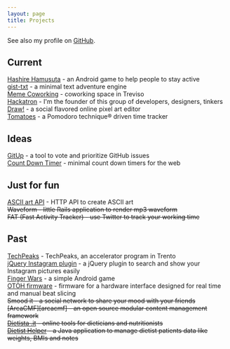 ```yaml
---
layout: page
title: Projects
---
```


[github]: http://github.com/potomak "My GitHub account"
[finger_wars]: https://market.android.com/details?id=org.potomak.fingerwars "Finger Wars"
[otoh]: http://otoh.cc/ "OTOH"
[dietista]: http://www.dietista.it "Dietista .it"
[dietist_helper]: http://code.google.com/p/dietist-helper/ "Dietist Helper"
[draw]: http://drawbang.com "Draw!"
[tomatoes]: http://tomato.es "Tomatoes"
[gitup]: https://github.com/potomak/gitup "GitUp"
[countdowntimer]: https://github.com/potomak/countdowntimerapp "Count down timer"
[jquery_instagram]: https://github.com/potomak/jquery-instagram "jQuery Instagram plugin"
[artii_api]: https://github.com/potomak/artii-api "ASCII art API"
[hackatron]: http://hackatron.org "Hackatron"
[meme]: http://memecoworking.com "Meme Coworking"
[techpeaks]: http://potomak.github.io/techpeaks "TechPeaks Log"
[gist-txt]: http://github.com/potomak/gist-txt "gist-txt"
[hashire-hamusuta]: https://play.google.com/store/apps/details?id=com.yeahright.hashirehamusutaa "Hashire Hamusuta"

See also my profile on [GitHub][github].

## Current

[Hashire Hamusuta][hashire-hamusuta] - an Android game to help people to stay active<br>
[gist-txt][gist-txt] - a minimal text adventure engine<br/>
[Meme Coworking][meme] - coworking space in Treviso<br/>
[Hackatron][hackatron] - I'm the founder of this group of developers, designers, tinkers<br/>
[Draw!][draw] - a social flavored online pixel art editor<br/>
[Tomatoes][tomatoes] - a Pomodoro technique® driven time tracker

## Ideas

[GitUp][gitup] - a tool to vote and prioritize GitHub issues<br/>
[Count Down Timer][countdowntimer] - minimal count down timers for the web

## Just for fun

[ASCII art API][artii_api] - HTTP API to create ASCII art<br/>
<del>Waveform - little Rails application to render mp3 waveform</del><br/>
<del>FAT (Fast Activity Tracker) - use Twitter to track your working time</del>

## Past

[TechPeaks][techpeaks] - TechPeaks, an accelerator program in Trento<br/>
[jQuery Instagram plugin][jquery_instagram] - a jQuery plugin to search and show your Instagram pictures easily<br/>
[Finger Wars][finger_wars] - a simple Android game<br/>
[OTOH firmware][otoh] - firmware for a hardware interface designed for real time and manual beat slicing<br/>
<del>Smood it - a social network to share your mood with your friends</del><br/>
<del>[ArcaCMF][arcacmf] - an open source modular content management framework</del><br/>
<del>[Dietista .it][dietista] - online tools for dieticians and nutritionists</del><br/>
<del>[Dietist Helper][dietist_helper] - a Java application to manage dietist patients data like weights, BMIs and notes</del>
